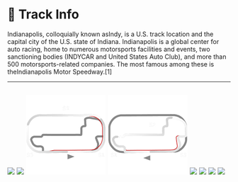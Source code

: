 # 🏁 Track Info

Indianapolis, colloquially known asIndy, is a U.S. track location and the capital city of the U.S. state of Indiana. Indianapolis is a global center for auto racing, home to numerous motorsports facilities and events, two sanctioning bodies (INDYCAR and United States Auto Club), and more than 500 motorsports-related companies. The most famous among these is theIndianapolis Motor Speedway.[1]

---
![](image_1.jpg)
![](image_2.jpg)
![](image_3.jpg)
![](image_4.jpg)
![](image_5.jpg)
![](image_6.jpg)
![](image_7.jpg)
![](image_8.jpg)
---

